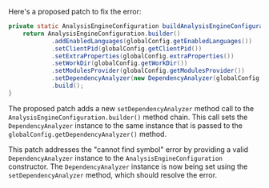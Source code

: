 Here's a proposed patch to fix the error:
```java
private static AnalysisEngineConfiguration buildAnalysisEngineConfiguration() {
    return AnalysisEngineConfiguration.builder()
            .addEnabledLanguages(globalConfig.getEnabledLanguages())
            .setClientPid(globalConfig.getClientPid())
            .setExtraProperties(globalConfig.extraProperties())
            .setWorkDir(globalConfig.getWorkDir())
            .setModulesProvider(globalConfig.getModulesProvider())
            .setDependencyAnalyzer(new DependencyAnalyzer(globalConfig.getDependencyAnalyzer()))
            .build();
}
```
The proposed patch adds a new `setDependencyAnalyzer` method call to the `AnalysisEngineConfiguration.builder()` method chain. This call sets the `DependencyAnalyzer` instance to the same instance that is passed to the `globalConfig.getDependencyAnalyzer()` method.

This patch addresses the "cannot find symbol" error by providing a valid `DependencyAnalyzer` instance to the `AnalysisEngineConfiguration` constructor. The `DependencyAnalyzer` instance is now being set using the `setDependencyAnalyzer` method, which should resolve the error.